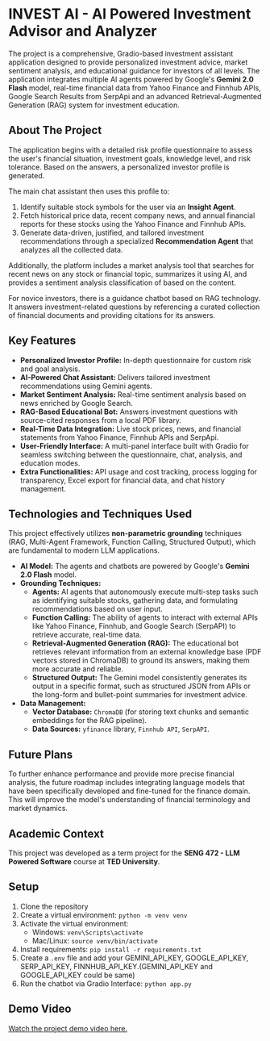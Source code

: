 # INVEST AI - AI Powered Investment Advisor and Analyzer

The project is a comprehensive, Gradio-based investment assistant application designed to provide personalized investment advice, market sentiment analysis, and educational guidance for investors of all levels. The application integrates multiple AI agents powered by Google's **Gemini 2.0 Flash** model, real-time financial data from Yahoo Finance and Finnhub APIs, Google Search Results from SerpApi and an advanced Retrieval-Augmented Generation (RAG) system for investment education.

## About The Project

The application begins with a detailed risk profile questionnaire to assess the user's financial situation, investment goals, knowledge level, and risk tolerance. Based on the answers, a personalized investor profile is generated.

The main chat assistant then uses this profile to:
1.  Identify suitable stock symbols for the user via an **Insight Agent**.
2.  Fetch historical price data, recent company news, and annual financial reports for these stocks using the Yahoo Finance and Finnhub APIs.
3.  Generate data-driven, justified, and tailored investment recommendations through a specialized **Recommendation Agent** that analyzes all the collected data.

Additionally, the platform includes a market analysis tool that searches for recent news on any stock or financial topic, summarizes it using AI, and provides a sentiment analysis classification of based on the content.

For novice investors, there is a guidance chatbot based on RAG technology. It answers investment-related questions by referencing a curated collection of financial documents and providing citations for its answers.

## Key Features

* **Personalized Investor Profile:** In-depth questionnaire for custom risk and goal analysis.
* **AI-Powered Chat Assistant:** Delivers tailored investment recommendations using Gemini agents.
* **Market Sentiment Analysis:** Real-time sentiment analysis based on news enriched by Google Search.
* **RAG-Based Educational Bot:** Answers investment questions with source-cited responses from a local PDF library.
* **Real-Time Data Integration:** Live stock prices, news, and financial statements from Yahoo Finance, Finnhub APIs and SerpApi.
* **User-Friendly Interface:** A multi-panel interface built with Gradio for seamless switching between the questionnaire, chat, analysis, and education modes.
* **Extra Functionalities:** API usage and cost tracking, process logging for transparency, Excel export for financial data, and chat history management.

## Technologies and Techniques Used

This project effectively utilizes **non-parametric grounding** techniques (RAG, Multi-Agent Framework, Function Calling, Structured Output), which are fundamental to modern LLM applications.

* **AI Model:** The agents and chatbots are powered by Google's **Gemini 2.0 Flash** model.
* **Grounding Techniques:**
    * **Agents:** AI agents that autonomously execute multi-step tasks such as identifying suitable stocks, gathering data, and formulating recommendations based on user input.
    * **Function Calling:** The ability of agents to interact with external APIs like Yahoo Finance, Finnhub, and Google Search (SerpAPI) to retrieve accurate, real-time data.
    * **Retrieval-Augmented Generation (RAG):** The educational bot retrieves relevant information from an external knowledge base (PDF vectors stored in ChromaDB) to ground its answers, making them more accurate and reliable.
    * **Structured Output:** The Gemini model consistently generates its output in a specific format, such as structured JSON from APIs or the long-form and bullet-point summaries for investment advice.
* **Data Management:**
    * **Vector Database:** `ChromaDB` (for storing text chunks and semantic embeddings for the RAG pipeline).
    * **Data Sources:** `yfinance` library, `Finnhub API`, `SerpAPI`.

## Future Plans

To further enhance performance and provide more precise financial analysis, the future roadmap includes integrating language models that have been specifically developed and fine-tuned for the finance domain. This will improve the model's understanding of financial terminology and market dynamics.

## Academic Context

This project was developed as a term project for the **SENG 472 - LLM Powered Software** course at **TED University**.

## Setup

1. Clone the repository
2. Create a virtual environment: `python -m venv venv`
3. Activate the virtual environment:
   - Windows: `venv\Scripts\activate`
   - Mac/Linux: `source venv/bin/activate`
4. Install requirements: `pip install -r requirements.txt`
5. Create a `.env` file and add your GEMINI_API_KEY, GOOGLE_API_KEY, SERP_API_KEY, FINNHUB_API_KEY.(GEMINI_API_KEY and GOOGLE_API_KEY could be same)
6. Run the chatbot via Gradio Interface: `python app.py`


## Demo Video

[Watch the project demo video here.](https://www.youtube.com/watch?v=376wNZppZ54)

